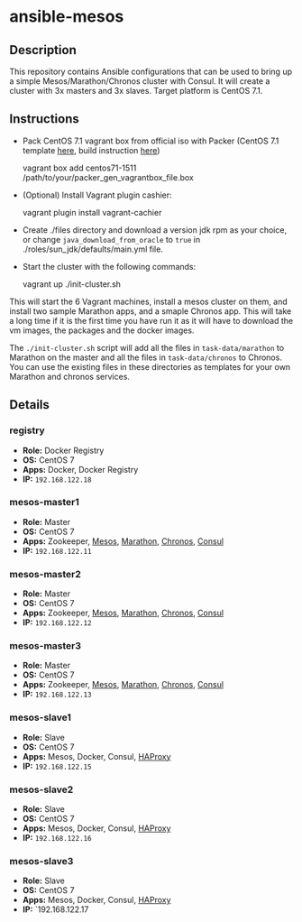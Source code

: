 # ansible-mesos

## Description
This repository contains Ansible configurations that can be used to bring up
a simple Mesos/Marathon/Chronos cluster with Consul. It will create a cluster 
with 3x masters and 3x slaves. Target platform is CentOS 7.1.

## Instructions
- Pack CentOS 7.1 vagrant box from official iso with Packer (CentOS 7.1 template
  [here](https://github.com/shiguredo/packer-templates), build instruction
  [here](https://www.packer.io/intro/getting-started/build-image.html))

    vagrant box add centos71-1511 /path/to/your/packer_gen_vagrantbox_file.box

- (Optional) Install Vagrant plugin cashier:

    vagrant plugin install vagrant-cachier

- Create ./files directory and download a version jdk rpm as your choice, or
  change `java_download_from_oracle` to `true` in ./roles/sun_jdk/defaults/main.yml
  file.

- Start the cluster with the following commands:

    vagrant up
    ./init-cluster.sh

This will start the 6 Vagrant machines, install a mesos cluster on them,
and install two sample Marathon apps, and a smaple Chronos app. This will take
a long time if it is the first time you have run it as it will have to
download the vm images, the packages and the docker images.

The `./init-cluster.sh` script will add all the files in `task-data/marathon`
to Marathon on the master and all the files in `task-data/chronos` to Chronos.
You can use the existing files in these directories as templates for your own
Marathon and chronos services.

## Details

### registry
- **Role:** Docker Registry
- **OS:** CentOS 7
- **Apps:** Docker, Docker Registry
- **IP:** `192.168.122.18`

### mesos-master1
- **Role:** Master
- **OS:** CentOS 7
- **Apps:** Zookeeper, [Mesos](http://192.168.122.11:5050/), [Marathon](http://192.168.122.11:8080/), [Chronos](http://192.168.122.11:4400/), [Consul](http://192.168.122.11:8500/)
- **IP:** `192.168.122.11`

### mesos-master2
- **Role:** Master
- **OS:** CentOS 7
- **Apps:** Zookeeper, [Mesos](http://192.168.122.12:5050/), [Marathon](http://192.168.122.12:8080/), [Chronos](http://192.168.122.12:4400/), [Consul](http://192.168.122.12:8500/)
- **IP:** `192.168.122.12`

### mesos-master3
- **Role:** Master
- **OS:** CentOS 7
- **Apps:** Zookeeper, [Mesos](http://192.168.122.13:5050/), [Marathon](http://192.168.122.13:8080/), [Chronos](http://192.168.122.13:4400/), [Consul](http://192.168.122.13:8500/)
- **IP:** `192.168.122.13`

### mesos-slave1
- **Role:** Slave
- **OS:** CentOS 7
- **Apps:** Mesos, Docker, Consul, [HAProxy](http://192.168.122.15:9090/)
- **IP:** `192.168.122.15`

### mesos-slave2
- **Role:** Slave
- **OS:** CentOS 7
- **Apps:** Mesos, Docker, Consul, [HAProxy](http://192.168.122.16:9090/)
- **IP:** `192.168.122.16`

### mesos-slave3
- **Role:** Slave
- **OS:** CentOS 7
- **Apps:** Mesos, Docker, Consul, [HAProxy](http://192.168.122.17:9090/)
- **IP:** `192.168.122.17
